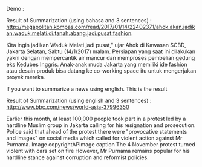 Demo :

Result of Summarization (using bahasa and 3 sentences) :
http://megapolitan.kompas.com/read/2017/01/14/22402371/ahok.akan.jadikan.waduk.melati.di.tanah.abang.jadi.pusat.fashion.

Kita ingin jadikan Waduk Melati jadi pusat," ujar Ahok di Kawasan SCBD, Jakarta Selatan, Sabtu (14/1/2017) malam. 
Persiapan yang saat ini dilakukan yakni dengan mempercantik air mancur dan memproses pembelian gedung eks Kedubes Inggris. 
Anak-anak muda Jakarta yang memiliki ide fashion atau desain produk bisa datang ke co-working space itu untuk mengerjakan proyek mereka. 

If you want to summarize a news using english. This is the result

Result of Summarization (using english and 3 sentences) :
http://www.bbc.com/news/world-asia-37996350

Earlier this month, at least 100,000 people took part in a protest led by a hardline Muslim group in Jakarta calling for his resignation and prosecution. 
Police said that ahead of the protest there were "provocative statements and images" on social media which called for violent action against Mr Purnama. 
Image copyrightAPImage caption The 4 November protest turned violent with cars set on fire However, Mr Purnama remains popular for his hardline stance against corruption and reformist policies. 